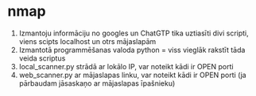 # nmap

1. Izmantoju informāciju no googles un ChatGTP tika uztiasīti divi scripti, viens scipts localhost un otrs mājaslapām
2. Izmantotā programmēšanas valoda python = viss vieglāk rakstīt tāda veida scriptus
3. local_scanner.py strādā ar lokālo IP, var noteikt kādi ir OPEN porti
4. web_scanner.py ar mājaslapas linku, var noteikt kādi ir OPEN porti (ja pārbaudam jāsaskaņo ar mājaslapas īpašnieku)
